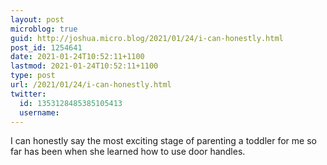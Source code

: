 ```yaml
---
layout: post
microblog: true
guid: http://joshua.micro.blog/2021/01/24/i-can-honestly.html
post_id: 1254641
date: 2021-01-24T10:52:11+1100
lastmod: 2021-01-24T10:52:11+1100
type: post
url: /2021/01/24/i-can-honestly.html
twitter:
  id: 1353128485385105413
  username: 
---
```

I can honestly say the most exciting stage of parenting a toddler for me so far has been when she learned how to use door handles.
